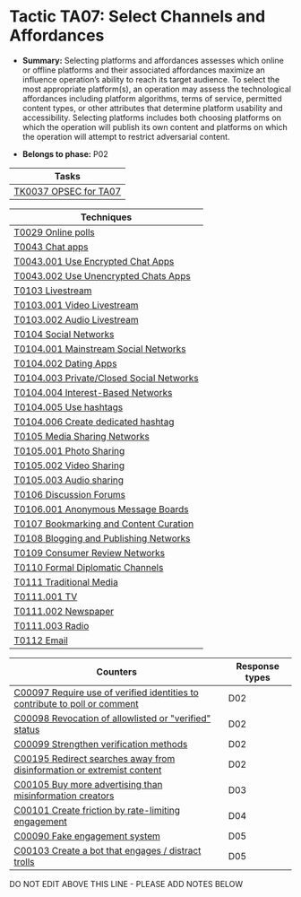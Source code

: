 # Tactic TA07: Select Channels and Affordances

* **Summary:** Selecting platforms and affordances assesses which online or offline platforms and their associated affordances maximize an influence operation’s  ability to reach its target audience. To select the most appropriate platform(s), an operation may  assess the technological affordances including platform algorithms, terms of service, permitted content types, or other attributes that  determine platform usability and accessibility. Selecting platforms includes both choosing platforms on which the operation will publish its own  content and platforms on which the operation will attempt to restrict adversarial content.

* **Belongs to phase:** P02



| Tasks |
| ----- |
| [TK0037 OPSEC for TA07](../../generated_pages/tasks/TK0037.md) |



| Techniques |
| ---------- |
| [T0029 Online polls](../../generated_pages/techniques/T0029.md) |
| [T0043 Chat apps](../../generated_pages/techniques/T0043.md) |
| [T0043.001 Use Encrypted Chat Apps](../../generated_pages/techniques/T0043.001.md) |
| [T0043.002 Use Unencrypted Chats Apps](../../generated_pages/techniques/T0043.002.md) |
| [T0103 Livestream](../../generated_pages/techniques/T0103.md) |
| [T0103.001 Video Livestream](../../generated_pages/techniques/T0103.001.md) |
| [T0103.002 Audio Livestream](../../generated_pages/techniques/T0103.002.md) |
| [T0104 Social Networks](../../generated_pages/techniques/T0104.md) |
| [T0104.001 Mainstream Social Networks](../../generated_pages/techniques/T0104.001.md) |
| [T0104.002 Dating Apps](../../generated_pages/techniques/T0104.002.md) |
| [T0104.003 Private/Closed Social Networks](../../generated_pages/techniques/T0104.003.md) |
| [T0104.004 Interest-Based Networks](../../generated_pages/techniques/T0104.004.md) |
| [T0104.005 Use hashtags](../../generated_pages/techniques/T0104.005.md) |
| [T0104.006 Create dedicated hashtag](../../generated_pages/techniques/T0104.006.md) |
| [T0105 Media Sharing Networks](../../generated_pages/techniques/T0105.md) |
| [T0105.001 Photo Sharing](../../generated_pages/techniques/T0105.001.md) |
| [T0105.002 Video Sharing](../../generated_pages/techniques/T0105.002.md) |
| [T0105.003 Audio sharing](../../generated_pages/techniques/T0105.003.md) |
| [T0106 Discussion Forums](../../generated_pages/techniques/T0106.md) |
| [T0106.001 Anonymous Message Boards](../../generated_pages/techniques/T0106.001.md) |
| [T0107 Bookmarking and Content Curation](../../generated_pages/techniques/T0107.md) |
| [T0108 Blogging and Publishing Networks](../../generated_pages/techniques/T0108.md) |
| [T0109 Consumer Review Networks](../../generated_pages/techniques/T0109.md) |
| [T0110 Formal Diplomatic Channels](../../generated_pages/techniques/T0110.md) |
| [T0111 Traditional Media](../../generated_pages/techniques/T0111.md) |
| [T0111.001 TV](../../generated_pages/techniques/T0111.001.md) |
| [T0111.002 Newspaper](../../generated_pages/techniques/T0111.002.md) |
| [T0111.003 Radio](../../generated_pages/techniques/T0111.003.md) |
| [T0112 Email](../../generated_pages/techniques/T0112.md) |



| Counters | Response types |
| -------- | -------------- |
| [C00097 Require use of verified identities to contribute to poll or comment](../../generated_pages/counters/C00097.md) | D02 |
| [C00098 Revocation of allowlisted or "verified" status](../../generated_pages/counters/C00098.md) | D02 |
| [C00099 Strengthen verification methods](../../generated_pages/counters/C00099.md) | D02 |
| [C00195 Redirect searches away from disinformation or extremist content ](../../generated_pages/counters/C00195.md) | D02 |
| [C00105 Buy more advertising than misinformation creators](../../generated_pages/counters/C00105.md) | D03 |
| [C00101 Create friction by rate-limiting engagement](../../generated_pages/counters/C00101.md) | D04 |
| [C00090 Fake engagement system](../../generated_pages/counters/C00090.md) | D05 |
| [C00103 Create a bot that engages / distract trolls](../../generated_pages/counters/C00103.md) | D05 |


DO NOT EDIT ABOVE THIS LINE - PLEASE ADD NOTES BELOW